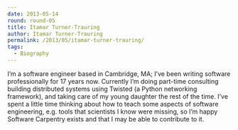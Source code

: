 ```yaml
---
date: 2013-05-14
round: round-05
title: Itamar Turner-Trauring
author: Itamar Turner-Trauring
permalink: /2013/05/itamar-turner-trauring/
tags:
  - Biography
---
```

I&#8217;m a software engineer based in Cambridge, MA; I&#8217;ve been writing software professionally for 17 years now. Currently I&#8217;m doing part-time consulting building distributed systems using Twisted (a Python networking framework), and taking care of my young daughter the rest of the time. I&#8217;ve spent a little time thinking about how to teach some aspects of software engineering, e.g. tools that scientists I know were missing, so I&#8217;m happy Software Carpentry exists and that I may be able to contribute to it.
